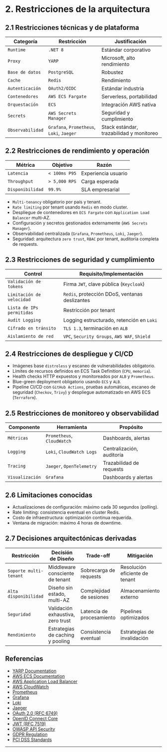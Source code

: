 # 2. Restricciones de la arquitectura

## 2.1 Restricciones técnicas y de plataforma

| Categoría         | Restricción                | Justificación              |
|-------------------|---------------------------|----------------------------|
| `Runtime`         | `.NET 8`                  | Estándar corporativo       |
| `Proxy`           | `YARP`                    | Microsoft, alto rendimiento|
| `Base de datos`   | `PostgreSQL`              | Robustez                   |
| `Cache`           | `Redis`                   | Rendimiento                |
| `Autenticación`   | `OAuth2/OIDC`             | Estándar industria         |
| `Contenedores`    | `AWS ECS Fargate`         | Serverless, portabilidad   |
| `Orquestación`    | `ECS`                     | Integración AWS nativa     |
| `Secrets`         | `AWS Secrets Manager`     | Seguridad y cumplimiento   |
| `Observabilidad`  | `Grafana`, `Prometheus`, `Loki`, `Jaeger` | Stack estándar, trazabilidad y monitoreo |

## 2.2 Restricciones de rendimiento y operación

| Métrica           | Objetivo                  | Razón                      |
|-------------------|--------------------------|----------------------------|
| `Latencia`        | `< 100ms P95`            | Experiencia usuario        |
| `Throughput`      | `> 5,000 RPS`            | Carga esperada             |
| `Disponibilidad`  | `99.9%`                  | SLA empresarial            |

- `Multi-tenancy` obligatorio por país y tenant.
- `Rate limiting` por tenant usando `Redis` en modo cluster.
- Despliegue de contenedores en `ECS Fargate` con `Application Load Balancer` multi-AZ.
- Configuración y secretos gestionados externamente (`AWS Secrets Manager`).
- Observabilidad centralizada (`Grafana`, `Prometheus`, `Loki`, `Jaeger`).
- Seguridad: arquitectura `zero trust`, `RBAC` por tenant, auditoría completa de requests.

## 2.3 Restricciones de seguridad y cumplimiento

| Control                  | Requisito/Implementación                  |
|--------------------------|-------------------------------------------|
| `Validación de tokens`   | Firma `JWT`, clave pública (`Keycloak`)   |
| `Limitación de velocidad`| `Redis`, protección DDoS, ventanas deslizantes |
| `Lista de IPs permitidas`| Restricción por tenant                    |
| `Audit Logging`          | Logging estructurado, retención en `Loki` |
| `Cifrado en tránsito`    | `TLS 1.3`, terminación en `ALB`           |
| `Aislamiento de red`     | `VPC`, `Security Groups`, `AWS WAF`, `Shield` |

## 2.4 Restricciones de despliegue y CI/CD

- Imágenes base `distroless` y escaneo de vulnerabilidades obligatorio.
- Límites de recursos definidos en ECS Task Definition (`CPU`, `memoria`).
- Health checks HTTP expuestos y monitoreados por `ALB` y `Prometheus`.
- Blue-green deployment obligatorio usando `ECS` y `ALB`.
- Pipeline CI/CD con `GitHub Actions`, pruebas automáticas, escaneo de seguridad (`Checkov`, `Trivy`) y despliegue automatizado en AWS ECS (`Terraform`).

## 2.5 Restricciones de monitoreo y observabilidad

| Componente     | Herramienta                  | Propósito                  |
|----------------|-----------------------------|----------------------------|
| `Métricas`     | `Prometheus`, `CloudWatch`  | Dashboards, alertas        |
| `Logging`      | `Loki`, `CloudWatch Logs`   | Centralización, auditoría  |
| `Tracing`      | `Jaeger`, `OpenTelemetry`   | Trazabilidad de requests   |
| `Visualización`| `Grafana`                   | Dashboards y alertas       |

## 2.6 Limitaciones conocidas

- Actualizaciones de configuración: máximo cada 30 segundos (polling).
- Rate limiting: consistencia eventual en cluster Redis.
- Costo de infraestructura: optimización continua requerida.
- Ventana de migración: máximo 4 horas de downtime.

## 2.7 Decisiones arquitectónicas derivadas

| Restricción                | Decisión de Diseño                  | Trade-off                        | Mitigación                       |
|----------------------------|-------------------------------------|----------------------------------|----------------------------------|
| `Soporte multi-tenant`     | Middleware consciente de tenant     | Sobrecarga de requests           | Resolución eficiente de tenant   |
| `Alta disponibilidad`      | Diseño sin estado, multi-AZ         | Complejidad de sesiones          | Almacenamiento externo           |
| `Seguridad`                | Validación exhaustiva, zero trust   | Latencia de procesamiento        | Pipelines optimizados            |
| `Rendimiento`              | Estrategias de caching y pooling    | Consistencia eventual            | Estrategias de invalidación      |

## Referencias

- [YARP Documentation](https://microsoft.github.io/reverse-proxy/)
- [AWS ECS Documentation](https://docs.aws.amazon.com/ecs/)
- [AWS Application Load Balancer](https://docs.aws.amazon.com/elasticloadbalancing/latest/application/)
- [AWS CloudWatch](https://docs.aws.amazon.com/cloudwatch/)
- [Prometheus](https://prometheus.io/)
- [Grafana](https://grafana.com/)
- [Loki](https://grafana.com/oss/loki/)
- [Jaeger](https://www.jaegertracing.io/)
- [OAuth 2.0 (RFC 6749)](https://tools.ietf.org/html/rfc6749)
- [OpenID Connect Core](https://openid.net/specs/openid-connect-core-1_0.html)
- [JWT (RFC 7519)](https://tools.ietf.org/html/rfc7519)
- [OWASP API Security](https://owasp.org/www-project-api-security/)
- [GDPR Regulation](https://gdpr-info.eu/)
- [PCI DSS Standards](https://www.pcisecuritystandards.org/)

---
